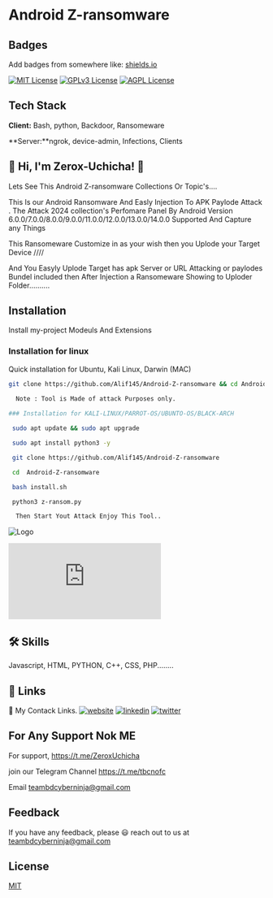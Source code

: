 
# Android Z-ransomware



## Badges

Add badges from somewhere like: [shields.io](https://shields.io/)

[![MIT License](https://img.shields.io/badge/License-MIT-green.svg)](https://choosealicense.com/licenses/mit/)
[![GPLv3 License](https://img.shields.io/badge/License-GPL%20v3-yellow.svg)](https://opensource.org/licenses/)
[![AGPL License](https://img.shields.io/badge/license-AGPL-blue.svg)](http://www.gnu.org/licenses/agpl-3.0)


## Tech Stack

**Client:** Bash, python, Backdoor, Ransomeware

**Server:**ngrok, device-admin, Infections, Clients


## 🚀 Hi, I'm Zerox-Uchicha! 👋
Lets See This Android Z-ransomware Collections Or Topic's....

This Is our Android Ransomware And Easly Injection To APK Paylode Attack . The Attack 2024 collection's Perfomare Panel By Android Version 6.0.0/7.0.0/8.0.0/9.0.0/11.0.0/12.0.0/13.0.0/14.0.0 Supported And Capture any Things 

This Ransomeware Customize in as your wish then you Uplode your Target Device ////

And You Easyly Uplode Target has apk Server or URL Attacking or  paylodes Bundel
 included then After Injection a Ransomeware Showing to Uploder Folder..........
## Installation

Install my-project Modeuls And Extensions

### Installation for linux
Quick installation for Ubuntu, Kali Linux, Darwin (MAC)
```bash
git clone https://github.com/Alif145/Android-Z-ransomware && cd Android-Z-ransomware && sudo bash install.sh
```

```bash
  Note : Tool is Made of attack Purposes only.
              
### Installation for KALI-LINUX/PARROT-OS/UBUNTO-OS/BLACK-ARCH

 sudo apt update && sudo apt upgrade

 sudo apt install python3 -y

 git clone https://github.com/Alif145/Android-Z-ransomware

 cd  Android-Z-ransomware

 bash install.sh

 python3 z-ransom.py

  Then Start Yout Attack Enjoy This Tool..
```
    
![Logo](https://j.top4top.io/p_3223a6kuv1.jpg)


    
![Tutorial video](https://top4top.io/delb5f00368270f425418895b5e1e724418.html)



## 🛠 Skills

Javascript, HTML, PYTHON, C++, CSS, PHP........


## 🔗 Links
🔗 My Contack Links.
[![website](https://img.shields.io/badge/my_website-000?style=for-the-badge&logo=ko-fi&logoColor=white)](https://aliffreelancer.website2.me//)
[![linkedin](https://img.shields.io/badge/linkedin-0A66C2?style=for-the-badge&logo=linkedin&logoColor=white)](www.linkedin.com/in/ah-alif-hassan-joy-61966b256/)
[![twitter](https://img.shields.io/badge/twitter-1DA1F2?style=for-the-badge&logo=twitter&logoColor=white)](https://twitter.com/ahalifhassanjoy/)


## For Any Support Nok ME

For support, https://t.me/ZeroxUchicha

join our Telegram Channel https://t.me/tbcnofc

Email teambdcyberninja@gmail.com


## Feedback

If you have any feedback, please 😃️ reach out to us at teambdcyberninja@gmail.com


## License

[MIT](https://choosealicense.com/licenses/mit/)
